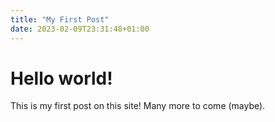 ```yaml
---
title: "My First Post"
date: 2023-02-09T23:31:48+01:00
---
```


# Hello world!

This is my first post on this site! Many more to come (maybe).
